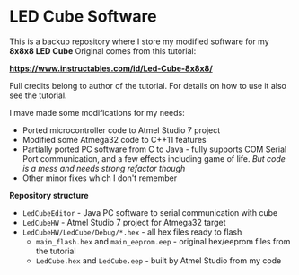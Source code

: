 # LED Cube Software

This is a backup repository where I store my modified software for my **8x8x8 LED Cube**
Original comes from this tutorial:

**https://www.instructables.com/id/Led-Cube-8x8x8/**

Full credits belong to author of the tutorial. For details on how to use it also see the tutorial.

I mave made some modifications for my needs:

 - Ported microcontroller code to Atmel Studio 7 project
 - Modified some Atmega32 code to C++11 features
 - Partially ported PC software from C to Java - fully supports COM Serial Port communication,
 and a few effects including game of life. _But code is a mess and needs strong refactor though_
 - Other minor fixes which I don't remember
 
**Repository structure**
 - `LedCubeEditor` - Java PC software to serial communication with cube
 - `LedCubeHW` - Atmel Studio 7 project for Atmega32 target
 - `LedCubeHW/LedCube/Debug/*.hex` - all hex files ready to flash
   - `main_flash.hex` and `main_eeprom.eep` - original hex/eeprom files from the tutorial
   - `LedCube.hex` and `LedCube.eep` - built by Atmel Studio from my code
 
